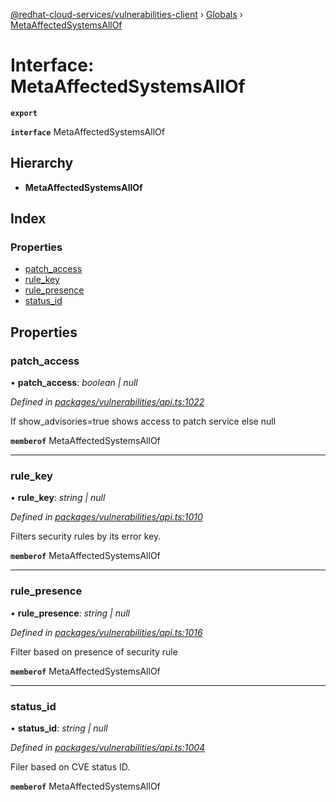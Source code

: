 [@redhat-cloud-services/vulnerabilities-client](../README.md) › [Globals](../globals.md) › [MetaAffectedSystemsAllOf](metaaffectedsystemsallof.md)

# Interface: MetaAffectedSystemsAllOf

**`export`** 

**`interface`** MetaAffectedSystemsAllOf

## Hierarchy

* **MetaAffectedSystemsAllOf**

## Index

### Properties

* [patch_access](metaaffectedsystemsallof.md#patch_access)
* [rule_key](metaaffectedsystemsallof.md#rule_key)
* [rule_presence](metaaffectedsystemsallof.md#rule_presence)
* [status_id](metaaffectedsystemsallof.md#status_id)

## Properties

###  patch_access

• **patch_access**: *boolean | null*

*Defined in [packages/vulnerabilities/api.ts:1022](https://github.com/RedHatInsights/javascript-clients/blob/master/packages/vulnerabilities/api.ts#L1022)*

If show_advisories=true shows access to patch service else null

**`memberof`** MetaAffectedSystemsAllOf

___

###  rule_key

• **rule_key**: *string | null*

*Defined in [packages/vulnerabilities/api.ts:1010](https://github.com/RedHatInsights/javascript-clients/blob/master/packages/vulnerabilities/api.ts#L1010)*

Filters security rules by its error key.

**`memberof`** MetaAffectedSystemsAllOf

___

###  rule_presence

• **rule_presence**: *string | null*

*Defined in [packages/vulnerabilities/api.ts:1016](https://github.com/RedHatInsights/javascript-clients/blob/master/packages/vulnerabilities/api.ts#L1016)*

Filter based on presence of security rule

**`memberof`** MetaAffectedSystemsAllOf

___

###  status_id

• **status_id**: *string | null*

*Defined in [packages/vulnerabilities/api.ts:1004](https://github.com/RedHatInsights/javascript-clients/blob/master/packages/vulnerabilities/api.ts#L1004)*

Filer based on CVE status ID.

**`memberof`** MetaAffectedSystemsAllOf
